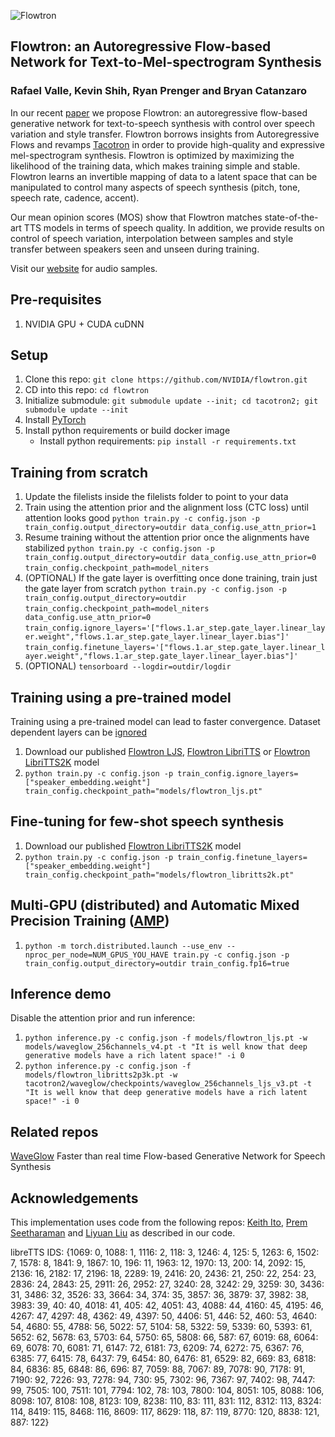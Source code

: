 ![Flowtron](https://nv-adlr.github.io/images/flowtron_logo.png "Flowtron")

## Flowtron: an Autoregressive Flow-based Network for Text-to-Mel-spectrogram Synthesis

### Rafael Valle, Kevin Shih, Ryan Prenger and Bryan Catanzaro

In our recent [paper] we propose Flowtron: an autoregressive flow-based
generative network for text-to-speech synthesis with control over speech
variation and style transfer. Flowtron borrows insights from Autoregressive Flows and revamps
[Tacotron] in order to provide high-quality and expressive mel-spectrogram
synthesis. Flowtron is optimized by maximizing the likelihood of the training
data, which makes training simple and stable. Flowtron learns an invertible
mapping of data to a latent space that can be manipulated to control many
aspects of speech synthesis (pitch, tone, speech rate, cadence, accent).

Our mean opinion scores (MOS) show that Flowtron matches state-of-the-art TTS
models in terms of speech quality. In addition, we provide results on control of
speech variation, interpolation between samples and style transfer between
speakers seen and unseen during training.

Visit our [website] for audio samples.


## Pre-requisites
1. NVIDIA GPU + CUDA cuDNN

## Setup
1. Clone this repo: `git clone https://github.com/NVIDIA/flowtron.git`
2. CD into this repo: `cd flowtron`
3. Initialize submodule: `git submodule update --init; cd tacotron2; git submodule update --init`
4. Install [PyTorch]
5. Install python requirements or build docker image
    - Install python requirements: `pip install -r requirements.txt`

## Training from scratch
1. Update the filelists inside the filelists folder to point to your data
2. Train using the attention prior and the alignment loss (CTC loss) until attention looks good
    `python train.py -c config.json -p train_config.output_directory=outdir data_config.use_attn_prior=1`
3. Resume training without the attention prior once the alignments have stabilized
    `python train.py -c config.json -p train_config.output_directory=outdir data_config.use_attn_prior=0`
`train_config.checkpoint_path=model_niters `
4. (OPTIONAL) If the gate layer is overfitting once done training, train just the gate layer from scratch
    `python train.py -c config.json -p train_config.output_directory=outdir` `train_config.checkpoint_path=model_niters data_config.use_attn_prior=0`
`train_config.ignore_layers='["flows.1.ar_step.gate_layer.linear_layer.weight","flows.1.ar_step.gate_layer.linear_layer.bias"]'` `train_config.finetune_layers='["flows.1.ar_step.gate_layer.linear_layer.weight","flows.1.ar_step.gate_layer.linear_layer.bias"]'`
5. (OPTIONAL) `tensorboard --logdir=outdir/logdir`

## Training using a pre-trained model
Training using a pre-trained model can lead to faster convergence.
Dataset dependent layers can be [ignored]

1. Download our published [Flowtron LJS], [Flowtron LibriTTS] or [Flowtron LibriTTS2K] model
2. `python train.py -c config.json -p train_config.ignore_layers=["speaker_embedding.weight"] train_config.checkpoint_path="models/flowtron_ljs.pt"`

## Fine-tuning for few-shot speech synthesis
1. Download our published [Flowtron LibriTTS2K] model
2. `python train.py -c config.json -p train_config.finetune_layers=["speaker_embedding.weight"] train_config.checkpoint_path="models/flowtron_libritts2k.pt"`

## Multi-GPU (distributed) and Automatic Mixed Precision Training ([AMP])
1. `python -m torch.distributed.launch --use_env --nproc_per_node=NUM_GPUS_YOU_HAVE train.py -c config.json -p train_config.output_directory=outdir train_config.fp16=true`

## Inference demo
Disable the attention prior and run inference:
1. `python inference.py -c config.json -f models/flowtron_ljs.pt -w models/waveglow_256channels_v4.pt -t "It is well know that deep generative models have a rich latent space!" -i 0`
2. `python inference.py -c config.json -f models/flowtron_libritts2p3k.pt -w tacotron2/waveglow/checkpoints/waveglow_256channels_ljs_v3.pt -t "It is well know that deep generative models have a rich latent space!" -i 0`
<!-- results/model_147999 -->
## Related repos
[WaveGlow](https://github.com/NVIDIA/WaveGlow) Faster than real time Flow-based
Generative Network for Speech Synthesis

## Acknowledgements
This implementation uses code from the following repos: [Keith
Ito](https://github.com/keithito/tacotron/), [Prem
Seetharaman](https://github.com/pseeth/pytorch-stft) and [Liyuan Liu](https://github.com/LiyuanLucasLiu/RAdam) as described in our code.

[ignored]: https://github.com/NVIDIA/flowtron/config.json#L12
[paper]: https://arxiv.org/abs/2005.05957
[Flowtron LJS]: https://drive.google.com/open?id=1Cjd6dK_eFz6DE0PKXKgKxrzTUqzzUDW-
[Flowtron LibriTTS]: https://drive.google.com/open?id=1KhJcPawFgmfvwV7tQAOeC253rYstLrs8
[Flowtron LibriTTS2K]: https://drive.google.com/open?id=1sKTImKkU0Cmlhjc_OeUDLrOLIXvUPwnO
[WaveGlow]: https://drive.google.com/open?id=1rpK8CzAAirq9sWZhe9nlfvxMF1dRgFbF
[PyTorch]: https://github.com/pytorch/pytorch#installation
[website]: https://nv-adlr.github.io/Flowtron
[AMP]: https://github.com/NVIDIA/apex/tree/master/apex/amp
[Tacotron]: https://arxiv.org/abs/1712.05884


libreTTS IDS: {1069: 0, 1088: 1, 1116: 2, 118: 3, 1246: 4, 125: 5, 1263: 6, 1502: 7, 1578: 8, 1841: 9, 1867: 10, 196: 11, 1963: 12, 1970: 13, 200: 14, 2092: 15, 2136: 16, 2182: 17, 2196: 18, 2289: 19, 2416: 20, 2436: 21, 250: 22, 254: 23, 2836: 24, 2843: 25, 2911: 26, 2952: 27, 3240: 28, 3242: 29, 3259: 30, 3436: 31, 3486: 32, 3526: 33, 3664: 34, 374: 35, 3857: 36, 3879: 37, 3982: 38, 3983: 39, 40: 40, 4018: 41, 405: 42, 4051: 43, 4088: 44, 4160: 45, 4195: 46, 4267: 47, 4297: 48, 4362: 49, 4397: 50, 4406: 51, 446: 52, 460: 53, 4640: 54, 4680: 55, 4788: 56, 5022: 57, 5104: 58, 5322: 59, 5339: 60, 5393: 61, 5652: 62, 5678: 63, 5703: 64, 5750: 65, 5808: 66, 587: 67, 6019: 68, 6064: 69, 6078: 70, 6081: 71, 6147: 72, 6181: 73, 6209: 74, 6272: 75, 6367: 76, 6385: 77, 6415: 78, 6437: 79, 6454: 80, 6476: 81, 6529: 82, 669: 83, 6818: 84, 6836: 85, 6848: 86, 696: 87, 7059: 88, 7067: 89, 7078: 90, 7178: 91, 7190: 92, 7226: 93, 7278: 94, 730: 95, 7302: 96, 7367: 97, 7402: 98, 7447: 99, 7505: 100, 7511: 101, 7794: 102, 78: 103, 7800: 104, 8051: 105, 8088: 106, 8098: 107, 8108: 108, 8123: 109, 8238: 110, 83: 111, 831: 112, 8312: 113, 8324: 114, 8419: 115, 8468: 116, 8609: 117, 8629: 118, 87: 119, 8770: 120, 8838: 121, 887: 122}
